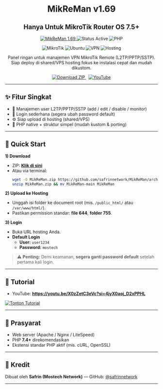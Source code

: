 <h1 align="center">MikReMan v1.69</h1>
<h2 align="center">Hanya Untuk MikroTik Router OS 7.5+</h2>

<p align="center">
  <a href="https://github.com/safrinnetwork/MikReMan">
    <img src="https://img.shields.io/badge/MikReMan-1.69-2ea44f?style=for-the-badge" alt="MikReMan 1.69">
  </a>
  <img src="https://img.shields.io/badge/Status-Active-brightgreen?style=for-the-badge" alt="Status Active">
  <img src="https://img.shields.io/badge/Made%20with-PHP-blue?style=for-the-badge&logo=php&logoColor=white" alt="PHP">
</p>

<!-- Badges: MikroTik, Ubuntu, VPN, Hosting -->
<p align="center">
  <img src="https://img.shields.io/badge/MikroTik-Remote%20Manager-black?style=for-the-badge&logo=mikrotik&logoColor=white" alt="MikroTik">
  <img src="https://img.shields.io/badge/Ubuntu-22.04%2B-E95420?style=for-the-badge&logo=ubuntu&logoColor=white" alt="Ubuntu">
  <img src="https://img.shields.io/badge/VPN-OpenVPN%2FWireGuard-FF7B00?style=for-the-badge&logo=openvpn&logoColor=white" alt="VPN">
  <img src="https://img.shields.io/badge/Hosting-Shared%2FVPS-7952B3?style=for-the-badge&logo=apache&logoColor=white" alt="Hosting">
</p>

<p align="center">
  Panel ringan untuk manajemen VPN MikroTik Remote (L2TP/PPTP/SSTP).
  Siap deploy di shared/VPS hosting fokus ke instalasi cepat dan mudah dikustom.
</p>

<p align="center">
  <a href="https://github.com/safrinnetwork/MikReMan/archive/refs/heads/main.zip">
    <img src="https://img.shields.io/badge/⬇️%20Download-main.zip-informational?style=for-the-badge" alt="Download ZIP">
  </a>
  &nbsp;
  <a href="https://youtu.be/X0zZetC3eVc?si=4jyX0aoj_D2xPPHL">
    <img src="https://img.shields.io/badge/▶%20YouTube-Tutorial-FF0000?style=for-the-badge&logo=youtube&logoColor=white" alt="YouTube">
  </a>
</p>

---

## ✨ Fitur Singkat
- 📡 Manajemen user L2TP/PPTP/SSTP (add / edit / disable / monitor)
- 🔐 Login sederhana (segera ubah password default)
- ⚙️ Siap upload di hosting (shared/VPS)
- 🧩 PHP native + struktur simpel (mudah kustom & porting)

---

## 🚀 Quick Start

**1) Download**
- ZIP: **[Klik di sini](https://github.com/safrinnetwork/MikReMan/archive/refs/heads/main.zip)**
- Atau via terminal:
  ```bash
  wget -O MikReMan.zip https://github.com/safrinnetwork/MikReMan/archive/refs/heads/main.zip
  unzip MikReMan.zip && mv MikReMan-main MikReMan
  ```

**2) Upload ke Hosting**
- Unggah isi folder ke document root (mis. `/public_html/` atau `/var/www/html/`).
- Pastikan permission standar: **file 644**, **folder 755**.

**3) Login**
- Buka URL hosting Anda.
- **Default Login**
  - **User:** `user1234`
  - **Password:** `mostech`

> ⚠️ **Penting:** Demi keamanan, **segera ganti password default** setelah pertama kali login.

---

## 📼 Tutorial
- YouTube: **https://youtu.be/X0zZetC3eVc?si=4jyX0aoj_D2xPPHL**

[![Tonton Tutorial](https://img.youtube.com/vi/X0zZetC3eVc/hqdefault.jpg)](https://youtu.be/X0zZetC3eVc?si=4jyX0aoj_D2xPPHL)

---

## 🧰 Prasyarat
- Web server (Apache / Nginx / LiteSpeed)
- PHP **7.4+** direkomendasikan
- Ekstensi standar PHP aktif (mis. cURL, OpenSSL)

---

## 👤 Kredit
Dibuat oleh **Safrin (Mostech Network)** — GitHub: [@safrinnetwork](https://github.com/safrinnetwork)

---

